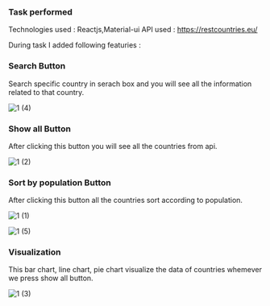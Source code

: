 


### ____Task performed____

Technologies used : Reactjs,Material-ui
API used : https://restcountries.eu/

During task I added following featuries : 

### Search Button
Search specific country in serach box and you will see all the information related to that country.

![1 (4)](https://user-images.githubusercontent.com/57909006/109045733-f38d7380-76f9-11eb-9368-6e51b0ecde57.png)

### Show all Button
After clicking this button you will see all the countries from api.

![1 (2)](https://user-images.githubusercontent.com/57909006/109046239-875f3f80-76fa-11eb-8242-1ad021e502c5.png)

### Sort by population Button
After clicking this button all the countries sort according to population. 

![1 (1)](https://user-images.githubusercontent.com/57909006/109046156-731b4280-76fa-11eb-9491-885395ba35b6.png)

![1 (5)](https://user-images.githubusercontent.com/57909006/109046317-9cd46980-76fa-11eb-8724-c497ab0b265c.png)


### Visualization
This bar chart, line chart, pie chart visualize the data of countries whemever we press show all button.

![1 (3)](https://user-images.githubusercontent.com/57909006/109046280-9219d480-76fa-11eb-8e36-ef4a267da460.png)


